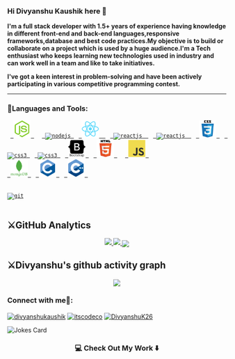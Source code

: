 ### Hi Divyanshu Kaushik here 👋

**I'm a full stack developer with 1.5+ years of experience having knowledge in different front-end and back-end languages,responsive frameworks,database and best code practices.My objective is to build or collaborate on a project which is used by a huge audience.I'm a Tech enthusiast who keeps learning new technologies used in industry and can work well in a team and like to take initiatives.**

**I've got a keen interest in problem-solving and have been actively participating in various competitive programming contest.**

<hr>

<h3 align="left">💢Languages and Tools:</h3>
<p align="left"> 
<code> <a href="https://nodejs.org" target="_blank" rel="noreferrer"> <img src="https://raw.githubusercontent.com/devicons/devicon/master/icons/nodejs/nodejs-original.svg" alt="nodejs" width="40" height="40"/> </a> </code> 
<code> <a href="https://expressjs.com/" target="_blank" rel="noreferrer"> <img src="https://user-images.githubusercontent.com/11978772/40430986-a0eb7b92-5e63-11e8-80eb-43fe07f664a6.png" alt="nodejs" width="40" height="40"/> </a> </code> 
 <code><a href="https://react.org" target="_blank" rel="noreferrer"> <img src="https://raw.githubusercontent.com/devicons/devicon/master/icons/react/react-original.svg" alt="reactjs" width="40" height="40"/>  </a> </code>
 <code><a href="https://nextjs.org/" target="_blank" rel="noreferrer"> <img src="https://images.ctfassets.net/23aumh6u8s0i/c04wENP3FnbevwdWzrePs/1e2739fa6d0aa5192cf89599e009da4e/nextjs" alt="reactjs" width="40" height="40"/>  </a> </code>
 <code><a href="hhttps://redux.js.org/" target="_blank" rel="noreferrer"> <img src="https://cdn.worldvectorlogo.com/logos/redux.svg" alt="reactjs" width="40" height="40"/>  </a> </code>
  <code><a href="https://www.w3schools.com/css/" target="_blank" rel="noreferrer"> <img src="https://raw.githubusercontent.com/devicons/devicon/master/icons/css3/css3-original-wordmark.svg" alt="css3" width="40" height="40"/> </a> </code>
  <code><a href="https://tailwindcss.com/" target="_blank" rel="noreferrer"> <img src="https://upload.wikimedia.org/wikipedia/commons/thumb/d/d5/Tailwind_CSS_Logo.svg/1024px-Tailwind_CSS_Logo.svg.png" alt="css3" width="40" height="40"/> </a> </code>
  <code><a href="https://mui.com/" target="_blank" rel="noreferrer"> <img src="https://img.icons8.com/color/480/material-ui.png" alt="css3" width="40" height="40"/> </a> </code>
  <code><a href="https://getbootstrap.com" target="_blank" rel="noreferrer"> <img src="https://raw.githubusercontent.com/devicons/devicon/master/icons/bootstrap/bootstrap-plain-wordmark.svg" alt="bootstrap" width="40" height="40"/> </a> </code>
 <code><a href="https://www.w3.org/html/" target="_blank" rel="noreferrer"> <img src="https://raw.githubusercontent.com/devicons/devicon/master/icons/html5/html5-original-wordmark.svg" alt="html5" width="40" height="40"/> </a> </code>
<code> <a href="https://developer.mozilla.org/en-US/docs/Web/JavaScript" target="_blank" rel="noreferrer"> <img src="https://raw.githubusercontent.com/devicons/devicon/master/icons/javascript/javascript-original.svg" alt="javascript" width="40" height="40"/> </a> </code>
<br>
 <code><a href="https://www.mongodb.com/" target="_blank" rel="noreferrer"> <img src="https://raw.githubusercontent.com/devicons/devicon/master/icons/mongodb/mongodb-plain-wordmark.svg" alt="mongodb" width="40" height="40"/> </a> </code> 
 <code><a href="https://www.cprogramming.com/" target="_blank" rel="noreferrer"> <img src="https://raw.githubusercontent.com/devicons/devicon/master/icons/c/c-original.svg" alt="c" width="40" height="40"/> </a> </code>
 <code><a href="https://www.w3schools.com/cpp/" target="_blank" rel="noreferrer"> <img src="https://raw.githubusercontent.com/devicons/devicon/master/icons/cplusplus/cplusplus-original.svg" alt="cplusplus" width="40" height="40"/> </a> </code>

 <code><a href="https://git-scm.com/" target="_blank" rel="noreferrer"> <img src="https://www.vectorlogo.zone/logos/git-scm/git-scm-icon.svg" alt="git" width="40" height="40"/> </a> </code>

</p>

## ⚔GitHub Analytics

<p align="center">
<a href="https://github.com/DivyanshuKaushik">
  <img height="180em" src="https://github-readme-stats.vercel.app/api?username=DivyanshuKaushik&count_private=true&show_icons=true&theme=merko" />
  <img height="180em" src="https://github-readme-stats-eight-theta.vercel.app/api/top-langs/?username=DivyanshuKaushik&theme=merko&layout=compact&langs_count=10&exclude_repo=gamebase&hide=objective-c,c,java" />
  <img align="center" height="180em" src="https://github-readme-streak-stats.herokuapp.com/?user=DivyanshuKaushik&theme=merko"/>
</a>
</p>

## ⚔Divyanshu's github activity graph

<p align="center">
<a href="https://github.com/DivyanshuKaushik">
  <img align="center" height="180em" src="https://activity-graph.herokuapp.com/graph?username=DivyanshuKaushik&theme=chartreuse-dark"/>
</a>
</p>

### Connect with me🚀:

<p align="left">
<a href="https://linkedin.com/in/divyanshukaushik" target="blank"><img align="center" src="https://raw.githubusercontent.com/rahuldkjain/github-profile-readme-generator/master/src/images/icons/Social/linked-in-alt.svg" alt="divyanshukaushik" height="30" width="40" /></a>
<a href="https://instagram.com/itscodeco" target="blank"><img align="center" src="https://raw.githubusercontent.com/rahuldkjain/github-profile-readme-generator/master/src/images/icons/Social/instagram.svg" alt="itscodeco" height="30" width="40" /></a>
<a href="https://twitter.com/DivyanshuK26" target="blank"><img align="center" src="https://raw.githubusercontent.com/rahuldkjain/github-profile-readme-generator/master/src/images/icons/Social/twitter.svg" alt="DivyanshuK26" height="30" width="40" /></a>
</p>

![Jokes Card](https://readme-jokes.vercel.app/api)

<!-- <samp>
 <img height="120" alt="Thanks for visiting me" width="100%" src="https://raw.githubusercontent.com/BrunnerLivio/brunnerlivio/master/images/marquee.svg" />
    <p align="center">
        ════ ⋆★⋆ ════
        <br>
        "Happy Devel!"
    </p>
</samp>
<br> -->

<h3  align="center">💻 Check Out My Work ⬇️ </h3>
<br>
